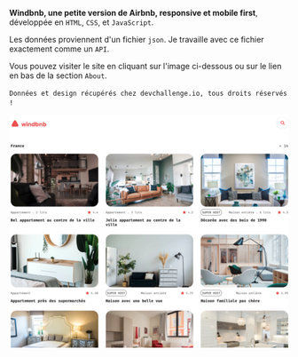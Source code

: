 **Windbnb, une petite version de Airbnb, responsive et mobile first**, développée en `HTML`, `CSS`, et `JavaScript`.

Les données proviennent d'un fichier `json`. Je travaille avec ce fichier exactement comme un `API`. 

Vous pouvez visiter le site en cliquant sur l'image ci-dessous ou sur le lien en bas de la section `About`.

`Données et design récupérés chez devchallenge.io, tous droits réservés !`

<a href = "https://yousoumar.github.io/js-windbnb"><img src = "images/screenshot.png"></img></a>




  


